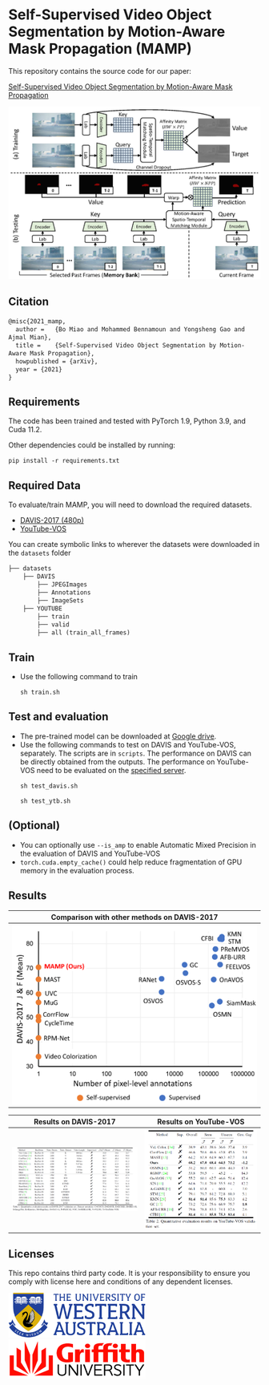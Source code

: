 
# Self-Supervised Video Object Segmentation by Motion-Aware Mask Propagation (MAMP)

This repository contains the source code for our paper:

[Self-Supervised Video Object Segmentation by Motion-Aware Mask Propagation](Website)


![Figure](figures/Fig2.png)


## Citation
```
@misc{2021_mamp,
  author =   {Bo Miao and Mohammed Bennamoun and Yongsheng Gao and Ajmal Mian},
  title =    {Self-Supervised Video Object Segmentation by Motion-Aware Mask Propagation},
  howpublished = {arXiv},
  year = {2021}
}
```


## Requirements
The code has been trained and tested with PyTorch 1.9, Python 3.9, and Cuda 11.2.

Other dependencies could be installed by running:
```Shell
pip install -r requirements.txt
```

## Required Data
To evaluate/train MAMP, you will need to download the required datasets. 
* [DAVIS-2017 (480p)](https://davischallenge.org/davis2017/code.html)
* [YouTube-VOS](https://youtube-vos.org/dataset/vos/)

You can create symbolic links to wherever the datasets were downloaded in the `datasets` folder
```Shell
├── datasets
    ├── DAVIS
        ├── JPEGImages
        ├── Annotations
        ├── ImageSets
    ├── YOUTUBE
        ├── train
        ├── valid
        ├── all (train_all_frames)
```

## Train
- Use the following command to train
    ```
    sh train.sh
    ```

## Test and evaluation
- The pre-trained model can be downloaded at [Google drive](https://drive.google.com/drive/folders/1beeyiom8b0M6xUhu9-YHLinmI8jMcv46?usp=sharing). 
- Use the following commands to test on DAVIS and YouTube-VOS, separately. The scripts are in ```scripts```.
  The performance on DAVIS can be directly obtained from the outputs. The performance on YouTube-VOS need to be evaluated on the [specified server](https://competitions.codalab.org/competitions/19544). 
    ```
    sh test_davis.sh
    ```
    ```
    sh test_ytb.sh
    ```

## (Optional)
- You can optionally use ```--is_amp``` to enable Automatic Mixed Precision in the evaluation of DAVIS and YouTube-VOS
- ```torch.cuda.empty_cache()``` could help reduce fragmentation of GPU memory in the evaluation process.

## Results
Comparison with other methods on DAVIS-2017  |
:-------------------------:|
![](figures/Fig1.png) |

Results on DAVIS-2017  |  Results on YouTube-VOS
:-------------------------:|:-------------------------:
![](figures/Fig3.png)  |  ![](figures/Fig4.png)

## Licenses
This repo contains third party code.
It is your responsibility to ensure you comply with license
here and conditions of any dependent licenses.

<!--te-->

![img_uwa](figures/uwa.png)
![img_gu](figures/griffith.png)

